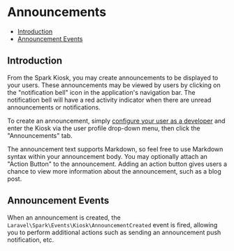 # Announcements

- [Introduction](#introduction)
- [Announcement Events](#announcement-events)

<a name="introduction"></a>
## Introduction

From the Spark Kiosk, you may create announcements to be displayed to your users. These announcements may be viewed by users by clicking on the "notification bell" icon in the application's navigation bar. The notification bell will have a red activity indicator when there are unread announcements or notifications.

To create an announcement, simply [configure your user as a developer](/docs/5.0/kiosk) and enter the Kiosk via the user profile drop-down menu, then click the "Announcements" tab.

The announcement text supports Markdown, so feel free to use Markdown syntax within your announcement body. You may optionally attach an "Action Button" to the announcement. Adding an action button gives users a chance to view more information about the announcement, such as a blog post.

<a name="announcement-events"></a>
## Announcement Events

When an announcement is created, the `Laravel\Spark\Events\Kiosk\AnnouncementCreated` event is fired, allowing you to perform additional actions such as sending an announcement push notification, etc.
